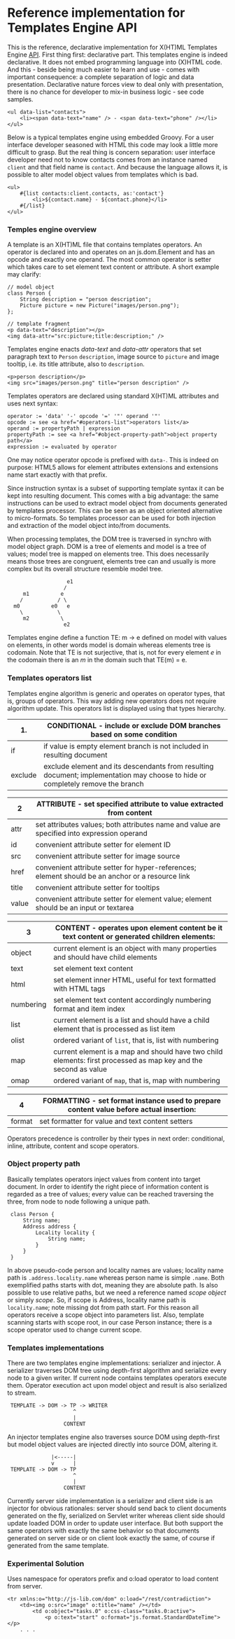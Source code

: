 # Reference implementation for Templates Engine API

This is the reference, declarative implementation for X(HT)ML Templates Engine [API](https://github.com/js-lib-com/api/tree/master/template).
First thing first: declarative part. This templates engine is indeed declarative. It does not embed 
programming language into (X)HTML code. And this - beside being much easier to learn and use - comes 
with important consequence: a complete separation of logic and data presentation. Declarative nature 
forces view to deal only with presentation, there is no chance for developer to mix-in business logic - see code samples.
```
<ul data-list="contacts">
	<li><span data-text="name" /> - <span data-text="phone" /></li>
</ul>
```

Below is a typical templates engine using embedded Groovy. For a user interface developer seasoned with 
HTML this code may look a little more difficult to grasp. But the real thing is concern separation: 
user interface developer need not to know contacts comes from an instance named `client` and that field 
name is `contact`. And because the language allows it, is possible to alter model object values from 
templates which is bad.   
```
<ul>
	#{list contacts:client.contacts, as:'contact'}
		<li>${contact.name} - ${contact.phone}</li>
	#{/list}
</ul>
```

### Temples engine overview
A template is an X(HT)ML file that contains templates operators. An operator is declared into and operates 
on an js.dom.Element and has an opcode and exactly one operand. The most common operator is setter which 
takes care to set element text content or attribute. A short example may clarify: 
```
// model object
class Person {
	String description = "person description";
	Picture picture = new Picture("images/person.png");
};
  
// template fragment
<p data-text="description"></p>
<img data-attr="src:picture;title:description;" />
```

Templates engine enacts *data-text* and *data-attr* operators that set paragraph text to `Person`
`description`, image source to `picture` and image tooltip, i.e. its title attribute, also to `description`.
```
<p>person description</p>
<img src="images/person.png" title="person description" />
```
 
Templates operators are declared using standard X(HT)ML attributes and uses next syntax:
```
operator := 'data' '-' opcode '=' '"' operand '"'
opcode := see <a href="#operators-list">operators list</a>
operand := propertyPath | expression
propertyPath := see <a href="#object-property-path">object property path</a> 
expression := evaluated by operator
```

One may notice operator opcode is prefixed with `data-`. This is indeed on purpose: HTML5 allows for 
element attributes extensions and extensions name start exactly with that prefix.

Since instruction syntax is a subset of supporting template syntax it can be kept into resulting document. This comes with a
big advantage: the same instructions can be used to extract model object from documents generated by templates processor.
This can be seen as an object oriented alternative to micro-formats. So templates processor can be used for both injection 
and extraction of the model object into/from documents.

When processing templates, the DOM tree is traversed in synchro with model object graph. DOM is a tree of elements and
model is a tree of values; model tree is mapped on elements tree. This does necessarily means those trees are congruent, elements
tree can and usually is more complex but its overall structure resemble model tree.    
```
                   e1 
                  /               
     m1          e   
    /           / \ 
  m0          e0   e
    \           \    
     m2          \  
                  e2 
```
 
Templates engine define a function TE: m -> e defined on model with values on elements, in other words model is domain whereas 
elements tree is codomain. Note that TE is not surjective, that is,  not for every element *e* in the codomain there
is an *m* in the domain such that TE(m) = e.
 
### Templates operators list
Templates engine algorithm is generic and operates on operator types, that is, groups of operators. This way adding new operators
does not require algorithm update. This operators list is displayed using that types hierarchy. 

|1.|CONDITIONAL - include or exclude DOM branches based on some condition|
|---|---|
|if|if value is empty element branch is not included in resulting document|
|exclude|exclude element and its descendants from resulting document; implementation may choose to hide or completely remove the branch|
 
|2|ATTRIBUTE - set specified attribute to value extracted from content|
|---|---|
|attr|set attributes values; both attributes name and value are specified into expression operand|
|id|convenient attribute setter for element ID|
|src|convenient attribute setter for image source|
|href|convenient attribute setter for hyper-references; element should be an anchor or a resource link|
|title|convenient attribute setter for tooltips|
|value|convenient attribute setter for element value; element should be an input or textarea|
 
|3|CONTENT - operates upon element content be it text content or generated children elements:|
|---|---|
|object|current element is an object with many properties and should have child elements|
|text|set element text content|
|html|set element inner HTML, useful for text formatted with HTML tags|
|numbering|set element text content accordingly numbering format and item index|
|list|current element is a list and should have a child element that is processed as list item|
|olist|ordered variant of `list`, that is, list with numbering|
|map|current element is a map and should have two child elements: first processed as map key and the second as value|
|omap|ordered variant of `map`, that is, map with numbering|
 
|4|FORMATTING - set format instance used to prepare content value before actual insertion:|
|---|---|
|format|set formatter for value and text content setters|

Operators precedence is controller by their types in next order: conditional, inline, attribute, content and scope operators.

### Object property path
Basically templates operators inject values from content into target document. In order to identify the right
piece of information content is regarded as a tree of values; every value can be reached traversing the three,
from node to node following a unique path.
```
 class Person {
     String name;
     Address address {
         Locality locality {
             String name;
         }
     }
 }
```  

In above pseudo-code person and locality names are values; locality name path is `.address.locality.name` whereas person
name is simple `.name`. Both exemplified paths starts with dot, meaning they are absolute path. Is also possible to use 
relative paths, but we need a reference named *scope object* or simply *scope*. So, if scope is Address, locality name path 
is `locality.name`; note missing dot from path start. For this reason all operators receive a scope object into parameters 
list. Also, template scanning starts with scope root, in our case Person instance; there is a scope operator used to change current scope. 
 
### Templates implementations
There are two templates engine implementations: serializer and injector. A serializer traverses DOM tree using 
depth-first algorithm and serialize every node to a given writer. If current node contains templates operators 
execute them. Operator execution act upon model object and result is also serialized to stream. 
```
 TEMPLATE -> DOM -> TP -> WRITER
                     ^
                     |
                  CONTENT
```

An injector templates engine also traverses source DOM using depth-first but model object values are injected directly into
source DOM, altering it.
```                  
              |<-----|       
              v      |  
 TEMPLATE -> DOM -> TP
                     ^
                     |
                  CONTENT   
```

Currently server side implementation is a serializer and client side is an injector for obvious rationales: server should send back
to client documents generated on the fly, serialized on Servlet writer whereas client side should update loaded DOM in order to update
user interface. But both support the same operators with exactly the same behavior so that documents generated on server side or on
client look exactly the same, of course if generated from the same template. 

### Experimental Solution

Uses namespace for operators prefix and o:load operator to load content from server.
```
<tr xmlns:o="http://js-lib.com/dom" o:load="/rest/contradiction">
	<td><img o:src="image" o:title="name" /></td>
		<td o:object="tasks.0" o:css-class="tasks.0:active"> 
			<p o:text="start" o:format="js.format.StandardDateTime"></p>
	. . .
```

